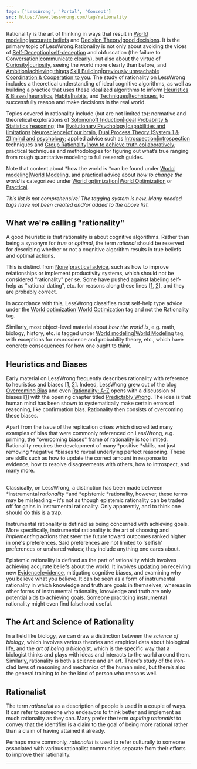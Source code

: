 ```yaml
---
tags: ['LessWrong', 'Portal', 'Concept']
src: https://www.lesswrong.com/tag/rationality
---
```


Rationality is the art of thinking in ways that result in [World modeling|accurate beliefs](https://www.lesswrong.com/tag/world-modeling) and [Decision Theory|good decisions](https://www.lesswrong.com/tag/decision-theory). It is the primary topic of LessWrong.Rationality is not only about avoiding the vices of [Self-Deception|self-deception](https://www.lesswrong.com/tag/self-deception) and obfuscation (the failure to [Conversation|communicate clearly](https://www.lesswrong.com/tag/conversation-topic)), but also about the virtue of [Curiosity|curiosity](https://www.lesswrong.com/tag/curiosity), seeing the world more clearly than before, and [Ambition|achieving things](https://www.lesswrong.com/tag/ambition) [Skill Building|previously unreachable](https://www.lesswrong.com/tag/skill-building) [Coordination & Cooperation|to you](https://www.lesswrong.com/tag/coordination-cooperation). The study of rationality on LessWrong includes a theoretical understanding of ideal cognitive algorithms, as well as building a practice that uses these idealized algorithms to inform [Heuristics & Biases|heuristics](https://www.lesswrong.com/tag/heuristics-and-biases), [Habits|habits](https://www.lesswrong.com/tag/habits), and [Techniques|techniques](https://www.lesswrong.com/tag/techniques), to successfully reason and make decisions in the real world.

Topics covered in rationality include (but are not limited to): normative and theoretical explorations of [Solomonoff Induction|ideal](https://www.lesswrong.com/tag/solomonoff-induction) [Probability & Statistics|reasoning](https://www.lesswrong.com/tag/probability-and-statistics); the [Evolutionary Psychology|capabilities and limitations](https://www.lesswrong.com/tag/evolutionary-psychology) [Neuroscience|of our brain](https://www.lesswrong.com/tag/neuroscience), [Dual Process Theory (System 1 & 2)|mind and psychology](https://www.lesswrong.com/tag/dual-process-theory-system-1-and-system-2); applied advice such as [Introspection|introspection](https://www.lesswrong.com/tag/introspection) techniques and [Group Rationality|how to achieve truth collaboratively](https://www.lesswrong.com/tag/group-rationality); practical techniques and methodologies for figuring out what’s true ranging from rough quantitative modeling to full research guides.

Note that content about *how the world is *can be found under [World modeling|World Modeling](https://www.lesswrong.com/tag/world-modeling), and practical advice about *how to change the world* is categorized under [World optimization|World Optimization](https://www.lesswrong.com/tag/world-optimization) or [Practical](/tag/practical).

*This list is not comprehensive! The tagging system is new. Many needed tags have not been created and/or added to the above list.*

## What we're calling "rationality"
A good heuristic is that rationality is about cognitive algorithms. Rather than being a synonym for *true* or *optimal*, the term *rational* should be reserved for describing whether or not a cognitive algorithm results in true beliefs and optimal actions.

This is distinct from [None|practical advice](https://www.lesswrong.com/tag/practical-advice), such as how to improve relationships or implement productivity systems, which should not be considered "rationality" per se. Some have pushed against labeling self-help as "rational dating", etc. for reasons along these lines [[1](https://www.lesswrong.com/posts/HcCpvYLoSFP4iAqSz/rationality-appreciating-cognitive-algorithms), [2](https://www.lesswrong.com/posts/DFHhuAMexXAi8T6AY/the-rational-rationalist-s-guide-to-rationally-using)], and they are probably correct.

In accordance with this, LessWrong classifies most self-help type advice under the [World optimization|World Optimization](https://www.lesswrong.com/tag/world-optimization) tag and not the Rationality tag.

Similarly, most object-level material about *how the world is*, e.g. math, biology, history, etc. is tagged under [World modeling|World Modeling](https://www.lesswrong.com/tag/world-modeling) tag, with exceptions for neuroscience and probability theory, etc., which have concrete consequences for how one ought to think.

## Heuristics and Biases
Early material on LessWrong frequently describes rationality with reference to heuristics and biases [[1,](https://www.lesswrong.com/posts/xLm9mgJRPvmPGpo7Q/the-cognitive-science-of-rationality) [2](https://www.lesswrong.com/posts/Psp8ZpYLCDJjshpRb/your-intuitions-are-not-magic)]. Indeed, LessWrong grew out of the blog [Overcoming Bias](https://www.overcomingbias.com/) and even [Rationality: A-Z](https://www.lesswrong.com/rationality) opens with a discussion of biases [[1](https://www.lesswrong.com/s/5g5TkQTe9rmPS5vvM/p/ptxnyfLWqRZ98wnYi)] with the opening chapter titled [Predictably Wrong](https://www.lesswrong.com/s/5g5TkQTe9rmPS5vvM). The idea is that human mind has been shown to systematically make certain errors of reasoning, like confirmation bias. Rationality then consists of overcoming these biases.

Apart from the issue of the replication crises which discredited many examples of bias that were commonly referenced on LessWrong, e.g. priming, the "overcoming biases" frame of rationality is too limited. Rationality requires the development of many *positive *skills, not just removing *negative *biases to reveal underlying perfect reasoning. These are skills such as how to update the correct amount in response to evidence, how to resolve disagreements with others, how to introspect, and many more.

## 
Classically, on LessWrong, a distinction has been made between *instrumental *rationality* *and *epistemic *rationality, however, these terms may be misleading – it's not as though epistemic rationality can be traded off for gains in instrumental rationality. Only apparently, and to think one should do this is a trap.

Instrumental rationality is defined as being concerned with achieving goals. More specifically, instrumental rationality is the art of choosing and *implementing* actions that steer the future toward outcomes ranked higher in one's preferences. Said preferences are not limited to 'selfish' preferences or unshared values; they include anything one cares about.

Epistemic rationality is defined as the part of rationality which involves achieving accurate beliefs about the world. It involves [updating](https://wiki.lesswrong.com/wiki/updating) on receiving new [Evidence|evidence](https://lessestwrong.com/tag/evidence), mitigating cognitive biases, and examining why you believe what you believe. It can be seen as a form of instrumental rationality in which knowledge and truth are goals in themselves, whereas in other forms of instrumental rationality, knowledge and truth are only potential aids to achieving goals. Someone practicing instrumental rationality might even find falsehood useful.

## The Art and Science of Rationality
In a field like biology, we can draw a distinction between the *science of biology*, which involves various theories and empirical data about biological life, and the *art of being a biologis*t, which is the specific way that a biologist thinks and plays with ideas and interacts to the world around them. Similarly, rationality is both a science and an art. There’s study of the iron-clad laws of reasoning and mechanics of the human mind, but there’s also the general training to be the kind of person who reasons well.

## Rationalist
The term *rationalist* as a description of people is used in a couple of ways. It can refer to someone who endeavors to think better and implement as much rationality as they can. Many prefer the term *aspiring rationalist* to convey that the identifier is a claim to the goal of being more rational rather than a claim of having attained it already.

Perhaps more commonly, *rationalist* is used to refer culturally to someone associated with various rationalist communities separate from their efforts to improve their rationality.



---

